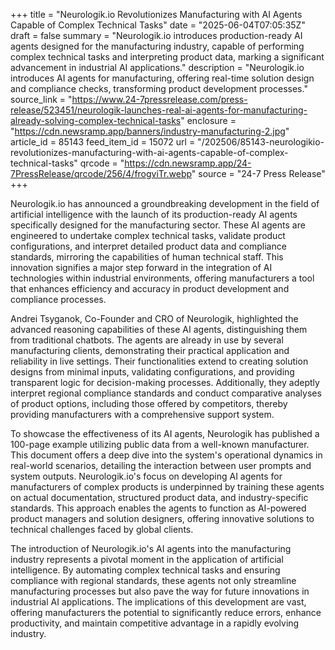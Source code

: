 +++
title = "Neurologik.io Revolutionizes Manufacturing with AI Agents Capable of Complex Technical Tasks"
date = "2025-06-04T07:05:35Z"
draft = false
summary = "Neurologik.io introduces production-ready AI agents designed for the manufacturing industry, capable of performing complex technical tasks and interpreting product data, marking a significant advancement in industrial AI applications."
description = "Neurologik.io introduces AI agents for manufacturing, offering real-time solution design and compliance checks, transforming product development processes."
source_link = "https://www.24-7pressrelease.com/press-release/523451/neurologik-launches-real-ai-agents-for-manufacturing-already-solving-complex-technical-tasks"
enclosure = "https://cdn.newsramp.app/banners/industry-manufacturing-2.jpg"
article_id = 85143
feed_item_id = 15072
url = "/202506/85143-neurologikio-revolutionizes-manufacturing-with-ai-agents-capable-of-complex-technical-tasks"
qrcode = "https://cdn.newsramp.app/24-7PressRelease/qrcode/256/4/frogviTr.webp"
source = "24-7 Press Release"
+++

<p>Neurologik.io has announced a groundbreaking development in the field of artificial intelligence with the launch of its production-ready AI agents specifically designed for the manufacturing sector. These AI agents are engineered to undertake complex technical tasks, validate product configurations, and interpret detailed product data and compliance standards, mirroring the capabilities of human technical staff. This innovation signifies a major step forward in the integration of AI technologies within industrial environments, offering manufacturers a tool that enhances efficiency and accuracy in product development and compliance processes.</p><p>Andrei Tsyganok, Co-Founder and CRO of Neurologik, highlighted the advanced reasoning capabilities of these AI agents, distinguishing them from traditional chatbots. The agents are already in use by several manufacturing clients, demonstrating their practical application and reliability in live settings. Their functionalities extend to creating solution designs from minimal inputs, validating configurations, and providing transparent logic for decision-making processes. Additionally, they adeptly interpret regional compliance standards and conduct comparative analyses of product options, including those offered by competitors, thereby providing manufacturers with a comprehensive support system.</p><p>To showcase the effectiveness of its AI agents, Neurologik has published a 100-page example utilizing public data from a well-known manufacturer. This document offers a deep dive into the system's operational dynamics in real-world scenarios, detailing the interaction between user prompts and system outputs. Neurologik.io's focus on developing AI agents for manufacturers of complex products is underpinned by training these agents on actual documentation, structured product data, and industry-specific standards. This approach enables the agents to function as AI-powered product managers and solution designers, offering innovative solutions to technical challenges faced by global clients.</p><p>The introduction of Neurologik.io's AI agents into the manufacturing industry represents a pivotal moment in the application of artificial intelligence. By automating complex technical tasks and ensuring compliance with regional standards, these agents not only streamline manufacturing processes but also pave the way for future innovations in industrial AI applications. The implications of this development are vast, offering manufacturers the potential to significantly reduce errors, enhance productivity, and maintain competitive advantage in a rapidly evolving industry.</p>